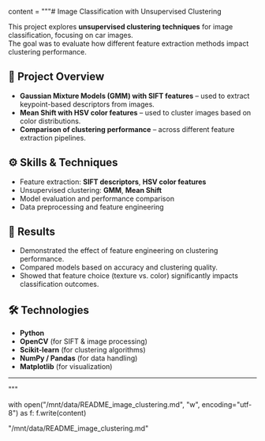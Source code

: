content = """# Image Classification with Unsupervised Clustering

This project explores **unsupervised clustering techniques** for image classification, focusing on car images.  
The goal was to evaluate how different feature extraction methods impact clustering performance.

## 📂 Project Overview

- **Gaussian Mixture Models (GMM) with SIFT features** – used to extract keypoint-based descriptors from images.  
- **Mean Shift with HSV color features** – used to cluster images based on color distributions.  
- **Comparison of clustering performance** – across different feature extraction pipelines.  

## ⚙️ Skills & Techniques

- Feature extraction: **SIFT descriptors**, **HSV color features**  
- Unsupervised clustering: **GMM**, **Mean Shift**  
- Model evaluation and performance comparison  
- Data preprocessing and feature engineering  

## 🚀 Results

- Demonstrated the effect of feature engineering on clustering performance.  
- Compared models based on accuracy and clustering quality.  
- Showed that feature choice (texture vs. color) significantly impacts classification outcomes.  

## 🛠️ Technologies

- **Python**  
- **OpenCV** (for SIFT & image processing)  
- **Scikit-learn** (for clustering algorithms)  
- **NumPy / Pandas** (for data handling)  
- **Matplotlib** (for visualization)  

---
"""

with open("/mnt/data/README_image_clustering.md", "w", encoding="utf-8") as f:
    f.write(content)

"/mnt/data/README_image_clustering.md"
